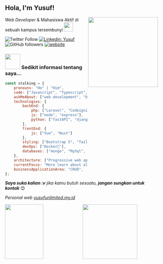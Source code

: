 <h2>Hola, I'm Yusuf!</h2>
<img align='right' src="https://media.giphy.com/media/M9gbBd9nbDrOTu1Mqx/giphy.gif" width="230">
<p><em>Web Developer</em> & Mahasiswa Aktif di sebuah kampus tersembunyi <img src="https://media.giphy.com/media/WUlplcMpOCEmTGBtBW/giphy.gif" width="30"> </p>

![Twitter Follow](https://img.shields.io/twitter/follow/limitedYusuf?label=Follow)
[![Linkedin: Yusuf](https://img.shields.io/badge/-Muhammad%20Yusuf-blue?style=flat-square&logo=Linkedin&logoColor=white&link=#)](#)
![GitHub followers](https://img.shields.io/github/followers/limitedYusuf?label=Follow&style=social)
[![website](https://img.shields.io/badge/Website-46a2f1.svg?&style=flat-square&logo=Google-Chrome&logoColor=white&link=#)](#)

### <img src="https://media.giphy.com/media/VgCDAzcKvsR6OM0uWg/giphy.gif" width="50"> Sedikit informasi tentang saya...  

```javascript
const stalking = {
    pronouns: "He" | "Him",
    code: ["Javascript", "Typescript", "Python", "PHP", "Dart"],
    askMeAbout: ["web development", "business logic", "setup server", "tutorial", "source code"],
    technologies: {
        backEnd: {
            php: ["Laravel", "Codeigniter"],
            js: ["node", "express"],
            python: ["fastAPI", "django"]
        },
        frontEnd: {
            js: ["Vue", "Nuxt"]
        },
        styling: ["Bootstrap 5", "Tailwind 3"],
        devOps: ["Docker🐳"],
        databases: ["mongo", "MySql", "postgreSQL", "redis"],
    },
    architecture: ["Progressive web applications", "Single page applications"],
    currentFocus: "More learn about algorithm / logic business",
    businessApplicationArea: "CRUD",
};
```

<em><b>Saya suka kalian :v</b> jika kamu butuh sesuatu, <b>jangan sungkan untuk kontak</b></em> 😊

<p><em>Personal web <a href="#">yusufunlimited.my.id</a>

<p>
    <img src="https://github-readme-stats.vercel.app/api?username=limitedYusuf&hide=contribs,prs&show_icons=true&hide_border=true&title_color=000" width=50% height=180 />
    <img src="https://github-readme-stats.vercel.app/api/top-langs/?username=limitedYusuf&layout=compact" height=180 />
</p>
